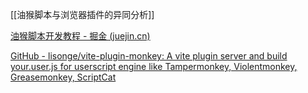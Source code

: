 [[油猴脚本与浏览器插件的异同分析]]

[油猴脚本开发教程 - 掘金 (juejin.cn)](https://juejin.cn/post/7138346293042085924)

[GitHub - lisonge/vite-plugin-monkey: A vite plugin server and build your.user.js for userscript engine like Tampermonkey, Violentmonkey, Greasemonkey, ScriptCat](https://github.com/lisonge/vite-plugin-monkey)
